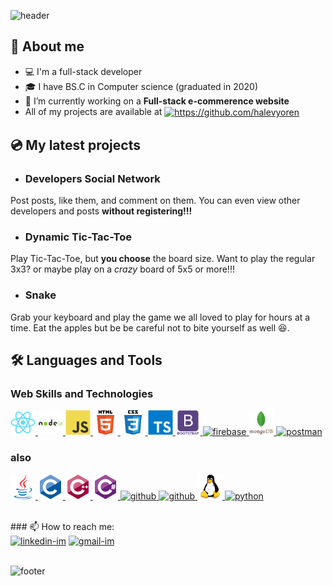 ![header](https://capsule-render.vercel.app/api?type=wave&color=gradient&height=225&section=header&text=Hi,%20my%20name%20is%20Oren&fontSize=35&fontAlignY=32)


## 📖 About me
* 💻 I'm a full-stack developer
* 🎓 I have BS.C in Computer science (graduated in 2020)
* 🔭 I’m currently working on a **Full-stack e-commerence website**
*   All of my projects are available at <a href="https://github.com/halevyoren?tab=repositories" target="blank"><img align="center" src="https://upload.wikimedia.org/wikipedia/commons/9/91/Octicons-mark-github.svg" alt="https://github.com/halevyoren" height="30" width="40" /></a>

## 💿 My latest projects 
* ### Developers Social Network
Post posts, like them, and comment on them.
You can even view other developers and posts **without registering!!!**

* ### Dynamic Tic-Tac-Toe
Play Tic-Tac-Toe, but **you choose** the board size. 
Want to play the regular 3x3? or maybe play on a *crazy* board of 5x5 or more!!!   

* ### Snake
Grab your keyboard and play the game we all loved to play for hours at a time.
Eat the apples but be be careful not to bite yourself as well 😆.


## 🛠 Languages and Tools
### Web Skills and Technologies
 <a href="https://reactjs.org/" target="_blank"> <img src="https://raw.githubusercontent.com/devicons/devicon/master/icons/react/react-original.svg" alt="java" width="40" height="40"/> </a><a href="https://nodejs.org" target="_blank"> <img src="https://raw.githubusercontent.com/devicons/devicon/master/icons/nodejs/nodejs-original-wordmark.svg" alt="nodejs" width="40" height="40"/> </a><a href="https://developer.mozilla.org/en-US/docs/Web/JavaScript" target="_blank"> <img src="https://raw.githubusercontent.com/devicons/devicon/master/icons/javascript/javascript-original.svg" alt="javascript" width="40" height="40"/> </a> <a href="https://www.w3.org/html/" target="_blank"> <img src="https://raw.githubusercontent.com/devicons/devicon/master/icons/html5/html5-original-wordmark.svg" alt="html5" width="40" height="40"/> </a> <a href="https://www.w3schools.com/css/" target="_blank"> <img src="https://raw.githubusercontent.com/devicons/devicon/master/icons/css3/css3-original-wordmark.svg" alt="css3" width="40" height="40"/> </a><a href="https://www.typescriptlang.org/" target="_blank"> <img src="https://raw.githubusercontent.com/devicons/devicon/master/icons/typescript/typescript-original.svg" alt="typescript" width="40" height="40"/> </a> <a href="https://getbootstrap.com" target="_blank"> <img src="https://raw.githubusercontent.com/devicons/devicon/master/icons/bootstrap/bootstrap-plain-wordmark.svg" alt="bootstrap" width="40" height="40"/> </a><a href="https://firebase.google.com/" target="_blank"> <img src="https://www.vectorlogo.zone/logos/firebase/firebase-icon.svg" alt="firebase" width="40" height="40"/> </a><a href="https://www.mongodb.com/" target="_blank"> <img src="https://raw.githubusercontent.com/devicons/devicon/master/icons/mongodb/mongodb-original-wordmark.svg" alt="mongodb" width="40" height="40"/> </a><a href="https://postman.com" target="_blank"> <img src="https://www.vectorlogo.zone/logos/getpostman/getpostman-icon.svg" alt="postman" width="40" height="40"/> </a> 
 

### also
 <a href="https://www.java.com" target="_blank"> <img src="https://raw.githubusercontent.com/devicons/devicon/master/icons/java/java-original.svg" alt="java" width="40" height="40"/> </a> <a href="https://www.cprogramming.com/" target="_blank"> <img src="https://raw.githubusercontent.com/devicons/devicon/master/icons/c/c-original.svg" alt="c" width="40" height="40"/> </a> <a href="https://www.w3schools.com/cpp/" target="_blank"> <img src="https://raw.githubusercontent.com/devicons/devicon/master/icons/cplusplus/cplusplus-original.svg" alt="cplusplus" width="40" height="40"/> </a> <a href="https://www.w3schools.com/cs/" target="_blank"> <img src="https://raw.githubusercontent.com/devicons/devicon/master/icons/csharp/csharp-original.svg" alt="csharp" width="40" height="40"/> </a>  <a href="https://git-scm.com/" target="_blank"> <img src="https://www.vectorlogo.zone/logos/git-scm/git-scm-icon.svg" alt="github" width="40" height="40"/> </a><a href="https://github.com/" target="_blank"> <img src="https://upload.wikimedia.org/wikipedia/commons/9/91/Octicons-mark-github.svg" alt="github" width="40" height="40"/> </a> <a href="https://www.linux.org/" target="_blank"> <img src="https://raw.githubusercontent.com/devicons/devicon/master/icons/linux/linux-original.svg" alt="linux" width="40" height="40"/> </a> <a href="https://www.python.org" target="_blank"> <img src="https://upload.wikimedia.org/wikipedia/commons/c/c3/Python-logo-notext.svg" alt="python" width="40" height="40"/> </a> 

<br>
### 📫 How to reach me:
<div class="button-group minor-group">
   <a href="https://www.linkedin.com/in/halevyoren/" target="_blank"><img src="https://i.ibb.co/Sn54m1J/linkedin-im.png" alt="linkedin-im" border="0"></a>   <a href="mailto:halevyoren@gmail.com" target="_blank"><img src="https://i.ibb.co/PDPQkcp/gmail-im.png" alt="gmail-im" border="0"></a>
</div>
<br>

![footer](https://capsule-render.vercel.app/api?section=footer)

